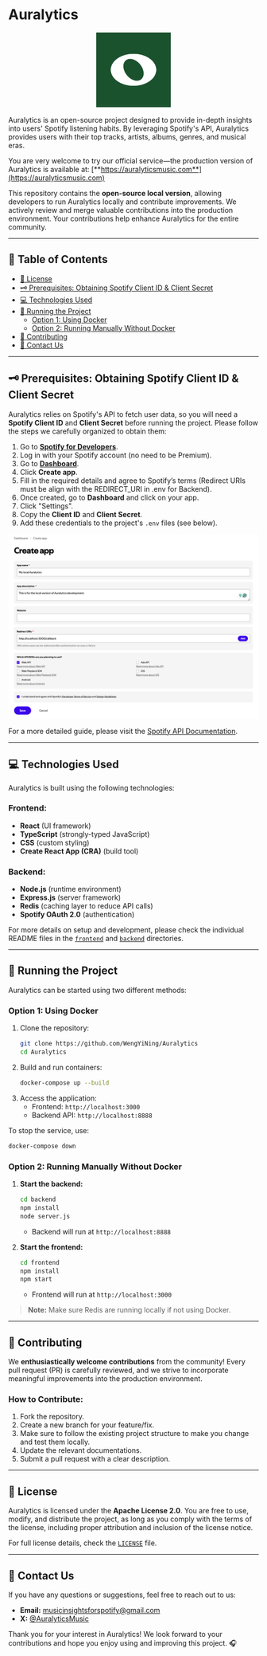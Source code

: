 # Auralytics

<p align="center">
  <img src="assets/logo.png" alt="Auralytics Logo" width="150">
</p>

Auralytics is an open-source project designed to provide in-depth insights into users' Spotify listening habits. By leveraging Spotify's API, Auralytics provides users with their  top tracks, artists, albums, genres, and musical eras.

You are very welcome to try our official service—the production version of Auralytics is available at:  [**https://auralyticsmusic.com**](https://auralyticsmusic.com)

This repository contains the **open-source local version**, allowing developers to run Auralytics locally and contribute improvements. We actively review and merge valuable contributions into the production environment. Your contributions help enhance Auralytics for the entire community.

---

## 📑 Table of Contents

- [📜 License](#-license)
- [🗝️ Prerequisites: Obtaining Spotify Client ID & Client Secret](#️-prerequisites-obtaining-spotify-client-id--client-secret)
- [💻 Technologies Used](#-technologies-used)
- [🚀 Running the Project](#-running-the-project)
  - [Option 1: Using Docker](#option-1-using-docker)
  - [Option 2: Running Manually Without Docker](#option-2-running-manually-without-docker)
- [🤝 Contributing](#-contributing)
- [📩 Contact Us](#-contact-us)

---

## 🗝️ Prerequisites: Obtaining Spotify Client ID & Client Secret

Auralytics relies on Spotify's API to fetch user data, so you will need a **Spotify Client ID** and **Client Secret** before running the project. Please follow the steps we carefully organized to obtain them:

1. Go to [**Spotify for Developers**](https://developer.spotify.com/).
2. Log in with your Spotify account (no need to be Premium).
3. Go to [**Dashboard**](https://developer.spotify.com/dashboard).
4. Click **Create app**.
5. Fill in the required details and agree to Spotify’s terms (Redirect URIs must be align with the REDIRECT_URI in .env for Backend).
6. Once created, go to **Dashboard** and click on your app.
7. Click "Settings".
8. Copy the **Client ID** and **Client Secret**.
9. Add these credentials to the project's `.env` files (see below).

<p align="center">
  <img src="assets/Spotify API Example.png" alt="Spotify API Example" width="800">
</p>

For a more detailed guide, please visit the [Spotify API Documentation](https://developer.spotify.com/documentation/web-api/).

---

## 💻 Technologies Used

Auralytics is built using the following technologies:

### **Frontend:**
- **React** (UI framework)
- **TypeScript** (strongly-typed JavaScript)
- **CSS** (custom styling)
- **Create React App (CRA)** (build tool)

### **Backend:**
- **Node.js** (runtime environment)
- **Express.js** (server framework)
- **Redis** (caching layer to reduce API calls)
- **Spotify OAuth 2.0** (authentication)

For more details on setup and development, please check the individual README files in the [`frontend`](./frontend/README.md) and [`backend`](./backend/README.md) directories.

---

## 🚀 Running the Project

Auralytics can be started using two different methods:

### **Option 1: Using Docker**
1. Clone the repository:
   ```sh
   git clone https://github.com/WengYiNing/Auralytics
   cd Auralytics
   ```
2. Build and run containers:
   ```sh
   docker-compose up --build
   ```
3. Access the application:
   - Frontend: `http://localhost:3000`
   - Backend API: `http://localhost:8888`

To stop the service, use:
```sh
docker-compose down
```

### **Option 2: Running Manually Without Docker**
1. **Start the backend:**
   ```sh
   cd backend
   npm install
   node server.js
   ```
   - Backend will run at `http://localhost:8888`

2. **Start the frontend:**
   ```sh
   cd frontend
   npm install
   npm start
   ```
   - Frontend will run at `http://localhost:3000`

> **Note:** Make sure Redis are running locally if not using Docker.

---

## 🤝 Contributing

We **enthusiastically welcome contributions** from the community! Every pull request (PR) is carefully reviewed, and we strive to incorporate meaningful improvements into the production environment.

### **How to Contribute:**
1. Fork the repository.
2. Create a new branch for your feature/fix.
3. Make sure to follow the existing project structure to make you change and test them locally.
4. Update the relevant documentations.
5. Submit a pull request with a clear description.

---

## 📜 License

Auralytics is licensed under the **Apache License 2.0**. You are free to use, modify, and distribute the project, as long as you comply with the terms of the license, including proper attribution and inclusion of the license notice.

For full license details, check the [`LICENSE`](./LICENSE) file.

---

## 📩 Contact Us

If you have any questions or suggestions, feel free to reach out to us:

- **Email:** [musicinsightsforspotify@gmail.com](musicinsightsforspotify@gmail.com)
- **X:** [@AuralyticsMusic](https://x.com/AuralyticsMusic)

Thank you for your interest in Auralytics! We look forward to your contributions and hope you enjoy using and improving this project. 🎧
